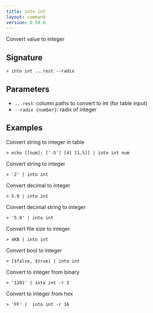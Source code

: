 ```yaml
---
title: into int
layout: command
version: 0.59.0
---
```


Convert value to integer

## Signature

```> into int ...rest --radix```

## Parameters

 -  `...rest`: column paths to convert to int (for table input)
 -  `--radix {number}`: radix of integer

## Examples

Convert string to integer in table
```shell
> echo [[num]; ['-5'] [4] [1.5]] | into int num
```

Convert string to integer
```shell
> '2' | into int
```

Convert decimal to integer
```shell
> 5.9 | into int
```

Convert decimal string to integer
```shell
> '5.9' | into int
```

Convert file size to integer
```shell
> 4KB | into int
```

Convert bool to integer
```shell
> [$false, $true] | into int
```

Convert to integer from binary
```shell
> '1101' | into int -r 2
```

Convert to integer from hex
```shell
> 'FF' |  into int -r 16
```
